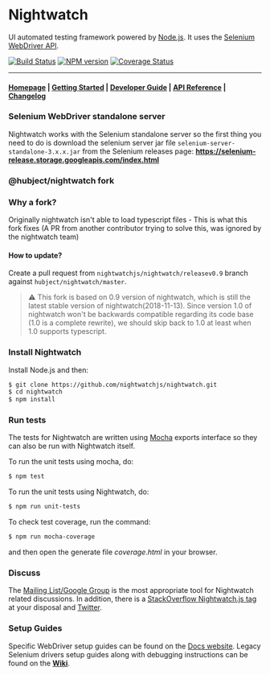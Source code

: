 # Nightwatch

UI automated testing framework powered by [Node.js](http://nodejs.org/). It uses the [Selenium WebDriver API](https://github.com/SeleniumHQ/selenium/wiki/JsonWireProtocol).

[![Build Status](https://travis-ci.org/nightwatchjs/nightwatch.svg?branch=master)](https://travis-ci.org/nightwatchjs/nightwatch) [![NPM version](https://badge.fury.io/js/nightwatch.png)](http://badge.fury.io/js/nightwatch) [![Coverage Status](https://coveralls.io/repos/nightwatchjs/nightwatch/badge.svg?branch=master&service=github)](https://coveralls.io/github/nightwatchjs/nightwatch?branch=master)

***

#### [Homepage](http://nightwatchjs.org) | [Getting Started](http://nightwatchjs.org/gettingstarted) | [Developer Guide](http://nightwatchjs.org/guide) | [API Reference](http://nightwatchjs.org/api) | [Changelog](https://github.com/nightwatchjs/nightwatch/releases)

### Selenium WebDriver standalone server
Nightwatch works with the Selenium standalone server so the first thing you need to do is download the selenium server jar file `selenium-server-standalone-3.x.x.jar` from the Selenium releases page:
**https://selenium-release.storage.googleapis.com/index.html**

### @hubject/nightwatch fork

### Why a fork?
Originally nightwatch isn't able to load typescript files - This is what this fork fixes (A PR from another contributor trying to solve this, was ignored by the nightwatch team)

#### How to update? 
Create a pull request from `nightwatchjs/nightwatch/releasev0.9` branch against `hubject/nightwatch/master`.

> ⚠️ This fork is based on 0.9 version of nightwatch, which is still the latest stable version of nightwatch(2018-11-13). Since version 1.0 of nightwatch won't be backwards compatible regarding its code base (1.0 is a complete rewrite), we should skip back to 1.0 at least when 1.0 supports typescript.

### Install Nightwatch

Install Node.js and then:
```sh
$ git clone https://github.com/nightwatchjs/nightwatch.git
$ cd nightwatch
$ npm install
```

### Run tests
The tests for Nightwatch are written using [Mocha](http://mochajs.org/) exports interface so they can also be run with Nightwatch itself.

To run the unit tests using mocha, do:

```sh
$ npm test
```

To run the unit tests using Nightwatch, do:

```sh
$ npm run unit-tests
```

To check test coverage, run the command:

```sh
$ npm run mocha-coverage
```
and then open the generate file _coverage.html_ in your browser.

### Discuss
The [Mailing List/Google Group](https://groups.google.com/forum/#!forum/nightwatchjs) is the most appropriate tool for Nightwatch related discussions. In addition, there is a [StackOverflow Nightwatch.js tag](http://stackoverflow.com/questions/tagged/nightwatch.js) at your disposal and [Twitter](https://twitter.com/nightwatchjs).

### Setup Guides
Specific WebDriver setup guides can be found on the [Docs website](http://nightwatchjs.org/gettingstarted/#browser-drivers-setup). 
Legacy Selenium drivers setup guides along with debugging instructions can be found on the [**Wiki**](https://github.com/nightwatchjs/nightwatch/wiki).

